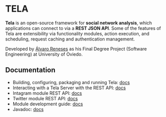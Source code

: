 # TELA

**Tela** is an open-source framework for **social network analysis**, which applications can connect to via a **REST JSON API**. Some of the features of Tela are extensibility via functionality modules, action execution, and scheduling, request caching and authentication management.

Developed by [Álvaro Reneses](http://reneses.io) as his Final Degree Project (Software Engineering) at University of Oviedo.

## Documentation

* Building, configuring, packaging and running Tela: [docs](docs/DEPLOYMENT.md)
* Interacting with a Tela Server with the REST API: [docs](docs/API.md)
* Intagram module REST API: [docs](docs/API-INSTAGRAM.md)
* Twitter module REST API: [docs](docs/API-TWITTER.md)
* Module development guide: [docs](docs/MODULE-DEVELOPMENT.md)
* Javadoc: [docs](docs/javadoc.pdf)
